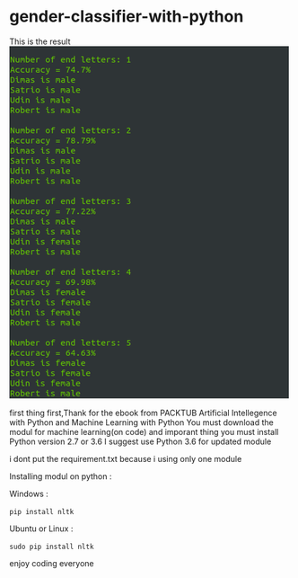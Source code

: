 # gender-classifier-with-python

This is the result
![](example.png)

first thing first,Thank for the ebook from PACKTUB Artificial Intellegence with Python and Machine Learning with Python
You must download the modul for machine learning(on code) and imporant thing you must install Python version 2.7 or 3.6
I suggest use Python 3.6 for updated module

i dont put the requirement.txt because i using only one module

Installing modul on python :

Windows :

```pip install nltk```


Ubuntu or Linux :

```sudo pip install nltk```


enjoy coding everyone




